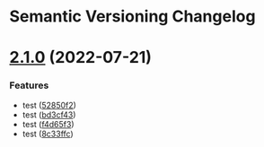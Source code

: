 # Semantic Versioning Changelog

# [2.1.0](https://github.com/RafaelErnesto/releases_actions/compare/v2.0.4...v2.1.0) (2022-07-21)


### Features

* test ([52850f2](https://github.com/RafaelErnesto/releases_actions/commit/52850f2c3b103df3b687044c4fcd6a5cf102cf69))
* test ([bd3cf43](https://github.com/RafaelErnesto/releases_actions/commit/bd3cf43fdb0bc9076507bb8582957f6ad2a2071e))
* test ([f4d65f3](https://github.com/RafaelErnesto/releases_actions/commit/f4d65f3f02c76a4927083389665c0dc7904cce13))
* test ([8c33ffc](https://github.com/RafaelErnesto/releases_actions/commit/8c33ffc84e0d7ba5fcccb52f8b1c00ba40db1d5b))
